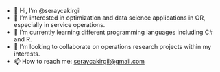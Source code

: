 - 👋 Hi, I’m @seraycakirgil
- 👀 I’m interested in optimization and data science applications in OR, especially in service operations.
- 🌱 I’m currently learning different programming languages including C# and R.
- 💞️ I’m looking to collaborate on operations research projects within my interests.
- 📫 How to reach me: seraycakirgil@gmail.com

<!---
seraycakirgil/seraycakirgil is a ✨ special ✨ repository because its `README.md` (this file) appears on your GitHub profile.
You can click the Preview link to take a look at your changes.
--->

